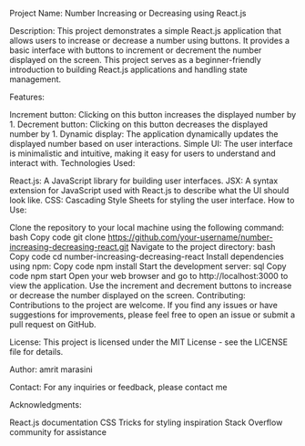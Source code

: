 Project Name: Number Increasing or Decreasing using React.js


Description:
This project demonstrates a simple React.js application that allows users to increase or decrease a number using buttons. It provides a basic interface with buttons to increment or decrement the number displayed on the screen. This project serves as a beginner-friendly introduction to building React.js applications and handling state management.

Features:

Increment button: Clicking on this button increases the displayed number by 1.
Decrement button: Clicking on this button decreases the displayed number by 1.
Dynamic display: The application dynamically updates the displayed number based on user interactions.
Simple UI: The user interface is minimalistic and intuitive, making it easy for users to understand and interact with.
Technologies Used:

React.js: A JavaScript library for building user interfaces.
JSX: A syntax extension for JavaScript used with React.js to describe what the UI should look like.
CSS: Cascading Style Sheets for styling the user interface.
How to Use:

Clone the repository to your local machine using the following command:
bash
Copy code
git clone https://github.com/your-username/number-increasing-decreasing-react.git
Navigate to the project directory:
bash
Copy code
cd number-increasing-decreasing-react
Install dependencies using npm:
Copy code
npm install
Start the development server:
sql
Copy code
npm start
Open your web browser and go to http://localhost:3000 to view the application.
Use the increment and decrement buttons to increase or decrease the number displayed on the screen.
Contributing:
Contributions to the project are welcome. If you find any issues or have suggestions for improvements, please feel free to open an issue or submit a pull request on GitHub.

License:
This project is licensed under the MIT License - see the LICENSE file for details.

Author:
amrit marasini

Contact:
For any inquiries or feedback, please contact me

Acknowledgments:

React.js documentation
CSS Tricks for styling inspiration
Stack Overflow community for assistance
